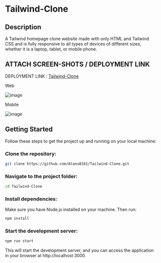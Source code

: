 # Tailwind-Clone

## Description

A Tailwind homepage clone website made with only HTML and Tailwind CSS and is fully responsive to all types of devices of different sizes, whether it is a laptop, tablet, or mobile phone.

## ATTACH SCREEN-SHOTS / DEPLOYMENT LINK

DEPLOYMENT LINK : [Tailwind-Clone](https://tailwind-clone-pearl.vercel.app/)

Web

![image](https://github.com/TusharKesarwani/Front-End-Projects/assets/100512046/909e47ba-2107-4a96-8ac3-5f4471c2275d)

Mobile

![image](https://github.com/TusharKesarwani/Front-End-Projects/assets/100512046/7f912b8d-6248-456a-a51e-dc718f89f8b2)

## Getting Started
Follow these steps to get the project up and running on your local machine:

### Clone the repository:

```bash
git clone https://github.com/Atanu0341/Tailwind-Clone.git
```
### Navigate to the project folder:

```bash
cd Tailwind-Clone
```
### Install dependencies:

Make sure you have Node.js installed on your machine. Then run:

```bash
npm install
```
### Start the development server:

```bash
npm run start
```
This will start the development server, and you can access the application in your browser at http://localhost:3000.
